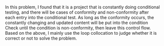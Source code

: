 In this problem, I found that it is a project that is constantly doing conditional testing, and there will be cases of conformity and non-conformity after each entry into the conditional test. As long as the conformity occurs, the constantly changing and updated content will be put into the condition Check until the condition is non-conformity, then leave this control flow. Based on the above, I mainly use the loop collocation to judge whether it is correct or not to solve the problem.
